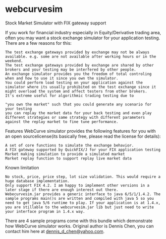 # webcurvesim
Stock Market Simulator with FIX gateway support


If you work for financial industry especially in Equity/Derivative trading area, often you may want a stock exchange simulator for your application testing. There are a few reasons for this:

    The test exchange gateways provided by exchange may not be always available. e.g. some are not available after working hours or in the weekend.
    The test exchange gateways provided by exchange are shared by other brokers and your testing may be interfered by other people.
    An exchange simulator provides you the freedom of total controling when and how to use it since you own the simulator.
    You could perform load testing on your application against the simulator where its usually prohibited on the test exchange since it might overload the system and affect testers from other brokers.
    It's extreme useful for algorithmic trading testing due to

    "you own the market" such that you could generate any scenario for your testing
    you can replay the market data for your back testing and even play different strategies or same strategy with different parameters against the replay market to fine tune performance.


Features
WebCurve simulator provides the following features for you with an open sourcelicense(its basically free, please read the license for details):

    A set of core functions to simulate the exchange behavior.
    A FIX gateway supported by QuickFIX/J for your FIX application testing
    Market making simulation to provide a simulated market
    Market replay function to support replay live market data

Known limitation

    No stock, price, price step, lot size validation. This would require a huge database implementation.
    Only support FIX 4.2. I am happy to implement other versions in a later stage if there are enough interest out there.
    Webecurvesim.jar provides a generic interface to java 6/5/1/1.4.2. The sample programs main()s are written and compiled with java 5 so you need to get java 5/6 runtime to play. If your application is at 1.4.x, you are stillable to the webcurvesim.jar lib but just need to write your interface program in 1.4.x way.


There are 4 sample programs come with this bundle which demonstrate how WebCurve simulator works.
Original author is Dennis Chen, you can contact him here at dennis_d_chen@yahoo.com.
